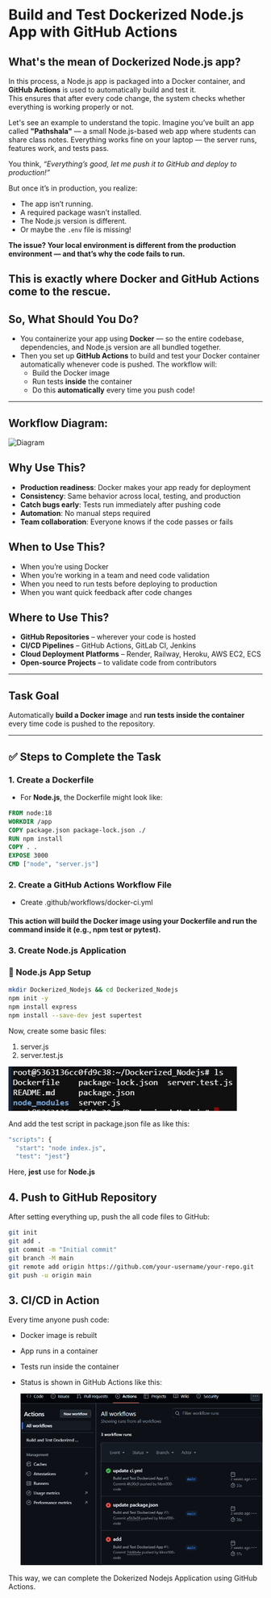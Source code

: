#  Build and Test Dockerized Node.js App with GitHub Actions

## What's the mean of Dockerized Node.js app?

In this process, a Node.js app is packaged into a Docker container, and **GitHub Actions** is used to automatically build and test it.  
This ensures that after every code change, the system checks whether everything is working properly or not.

Let's see an example to understand the topic. Imagine you’ve built an app called **"Pathshala"** — a small Node.js-based web app where students can share class notes. Everything works fine on your laptop — the server runs, features work, and tests pass.

You think, *“Everything’s good, let me push it to GitHub and deploy to production!”*

But once it’s in production, you realize:

- The app isn’t running.
- A required package wasn’t installed.
- The Node.js version is different.
- Or maybe the `.env` file is missing!

**The issue? Your local environment is different from the production environment — and that’s why the code fails to run.**

## This is exactly where **Docker** and **GitHub Actions** come to the rescue.

## So, What Should You Do?
- You containerize your app using **Docker** — so the entire codebase, dependencies, and Node.js version are all bundled together.
- Then you set up **GitHub Actions** to build and test your Docker container automatically whenever code is pushed.
  The workflow will:
    - Build the Docker image
    - Run tests **inside** the container
    - Do this **automatically** every time you push code!

---

## Workflow Diagram:
![Diagram](canaryDeploymentworkflow.svg)


## Why Use This?

- **Production readiness**: Docker makes your app ready for deployment
- **Consistency**: Same behavior across local, testing, and production
- **Catch bugs early**: Tests run immediately after pushing code
- **Automation**: No manual steps required
- **Team collaboration**: Everyone knows if the code passes or fails

##  When to Use This?

- When you’re using Docker  
- When you’re working in a team and need code validation  
- When you need to run tests before deploying to production  
- When you want quick feedback after code changes  

## Where to Use This?

- **GitHub Repositories** – wherever your code is hosted  
- **CI/CD Pipelines** – GitHub Actions, GitLab CI, Jenkins  
- **Cloud Deployment Platforms** – Render, Railway, Heroku, AWS EC2, ECS  
- **Open-source Projects** – to validate code from contributors  

---

## Task Goal
Automatically **build a Docker image** and **run tests inside the container** every time code is pushed to the repository.

---

## ✅ Steps to Complete the Task

### 1. Create a Dockerfile 

- For **Node.js**, the Dockerfile might look like:

```Dockerfile
FROM node:18
WORKDIR /app
COPY package.json package-lock.json ./
RUN npm install
COPY . .
EXPOSE 3000
CMD ["node", "server.js"]
```

### 2. Create a GitHub Actions Workflow File
- Create .github/workflows/docker-ci.yml
#### This action will build the Docker image using your Dockerfile and run the command inside it (e.g., npm test or pytest).

 

### 3. Create Node.js Application

### 📌 Node.js App Setup


```bash
mkdir Dockerized_Nodejs && cd Dockerized_Nodejs
npm init -y
npm install express
npm install --save-dev jest supertest
```
Now, create some basic files:
1. server.js 
2. server.test.js 

![Alt Text](files.png)

And add the test script in package.json file as like this:

```bash
"scripts": {
  "start": "node index.js",
  "test": "jest"}

```
Here, **jest** use for **Node.js**


## 4. Push to GitHub Repository
After setting everything up, push the all code files to GitHub:
```bash
git init
git add .
git commit -m "Initial commit"
git branch -M main
git remote add origin https://github.com/your-username/your-repo.git
git push -u origin main
```

## 3. CI/CD in Action
Every time anyone push code:

- Docker image is rebuilt

- App runs in a container

- Tests run inside the container

- Status is shown in GitHub Actions like this: 

  ![Alt Text](github_rslt.png)

This way, we can complete the Dokerized Nodejs Application using GitHub Actions.
